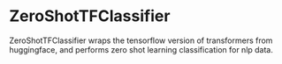 # ZeroShotTFClassifier

ZeroShotTFClassifier wraps the tensorflow version of transformers from huggingface, 
and performs zero shot learning classification for nlp data.